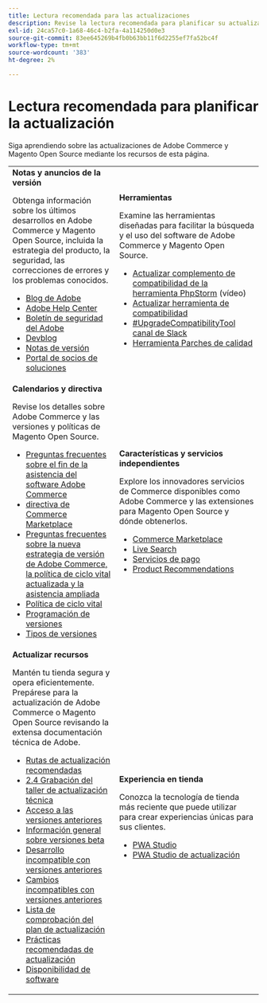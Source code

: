 ```yaml
---
title: Lectura recomendada para las actualizaciones
description: Revise la lectura recomendada para planificar su actualización a Adobe Commerce.
exl-id: 24ca57c0-1a68-46c4-b2fa-4a114250d0e3
source-git-commit: 83ee645269b4fb0b63bb11f6d2255ef7fa52bc4f
workflow-type: tm+mt
source-wordcount: '383'
ht-degree: 2%

---
```


# Lectura recomendada para planificar la actualización

Siga aprendiendo sobre las actualizaciones de Adobe Commerce y Magento Open Source mediante los recursos de esta página.

<table>
  <tbody>
    <tr>
      <td><strong>Notas y anuncios de la versión</strong>
        <p>Obtenga información sobre los últimos desarrollos en Adobe Commerce y Magento Open Source, incluida la estrategia del producto, la seguridad, las correcciones de errores y los problemas conocidos.</p>
          <ul>
            <li><a href="https://blog.adobe.com/">Blog de Adobe</a></li>
            <li><a href="https://experienceleague.adobe.com/docs/commerce-knowledge-base/kb/overview.html">Adobe Help Center</a></li>
            <li><a href="https://helpx.adobe.com/security/security-bulletin.html">Boletín de seguridad del Adobe</a></li>
            <li><a href="https://community.magento.com/t5/Magento-DevBlog/bg-p/devblog">Devblog</a></li>
            <li><a href="https://experienceleague.adobe.com/docs/commerce-operations/release/notes/overview.html">Notas de versión</a></li>
            <li><a href="https://solutionpartners.adobe.com/solution-partners.html">Portal de socios de soluciones</a></li>
          </ul>
        </td>
      <td><strong>Herramientas</strong>
        <p>Examine las herramientas diseñadas para facilitar la búsqueda y el uso del software de Adobe Commerce y Magento Open Source.</p>
          <ul>
            <li><a href="https://experienceleague.adobe.com/docs/commerce-learn/tutorials/uct-phpstorm.html">Actualizar complemento de compatibilidad de la herramienta PhpStorm</a> (vídeo)</li>
            <li><a href="../upgrade-compatibility-tool/overview.md">Actualizar herramienta de compatibilidad</a></li>
            <li><a href="https://magentocommeng.slack.com/archives/C019Y143U9F">#UpgradeCompatibilityTool canal de Slack</a></li>
            <li><a href="../../tools/quality-patches-tool/usage.md">Herramienta Parches de calidad</a></li>
          </ul>
      </td>
    </tr>
    <tr>
      <td><strong>Calendarios y directiva</strong>
        <p>Revise los detalles sobre Adobe Commerce y las versiones y políticas de Magento Open Source.</p>
          <ul>
            <li><a href="https://experienceleague.adobe.com/docs/commerce-knowledge-base/kb/faq/adobe-commerce-eos-policy-faq.html">Preguntas frecuentes sobre el fin de la asistencia del software Adobe Commerce</a></li>
            <li><a href="https://marketplacesupport.magento.com/hc/en-us/articles/4413722432653">directiva de Commerce Marketplace</a></li>
            <li><a href="https://experienceleague.adobe.com/docs/commerce-knowledge-base/kb/faq/adobe-commerce-release-strategy-lifecycle-policy.html">Preguntas frecuentes sobre la nueva estrategia de versión de Adobe Commerce, la política de ciclo vital actualizada y la asistencia ampliada</a></li>
            <li><a href="https://www.adobe.com/content/dam/cc/en/legal/terms/enterprise/pdfs/Adobe-Commerce-Software-Lifecycle-Policy.pdf">Política de ciclo vital</a></li>
            <li><a href="../../release/schedule.md">Programación de versiones</a></li>
            <li><a href="../../release/versioning-policy.md">Tipos de versiones</a></li>
          </ul>
        </td>
      <td><strong>Características y servicios independientes</strong>
        <p>Explore los innovadores servicios de Commerce disponibles como Adobe Commerce y las extensiones para Magento Open Source y dónde obtenerlos.</p>
          <ul>
            <li><a href="https://marketplace.magento.com/">Commerce Marketplace</a></li>
            <li><a href="https://marketplace.magento.com/magento-live-search.html">Live Search</a></li>
            <li><a href="https://marketplace.magento.com/magento-payment-services.html">Servicios de pago</a></li>
            <li><a href="https://marketplace.magento.com/magento-product-recommendations.html">Product Recommendations</a></li>
          </ul>
      </td>
    </tr>
    <tr>
      <td><strong>Actualizar recursos</strong>
        <p>Mantén tu tienda segura y opera eficientemente. Prepárese para la actualización de Adobe Commerce o Magento Open Source revisando la extensa documentación técnica de Adobe.</p>
          <ul>
            <li><a href="recommended-upgrade-paths.md">Rutas de actualización recomendadas</a></li>
            <li><a href="https://experienceleague.adobe.com/docs/commerce-learn/tutorials/upgrade-workshop.html?lang=en">2.4 Grabación del taller de actualización técnica</a></li>
            <li><a href="https://experienceleague.adobe.com/docs/commerce-knowledge-base/kb/troubleshooting/miscellaneous/cannot-access-the-latest-magento-commerce-pre-release.html">Acceso a las versiones anteriores</a></li>
            <li><a href="../../release/beta.md">Información general sobre versiones beta</a></li>
            <li><a href="https://developer.adobe.com/commerce/contributor/guides/code-contributions/backward-compatibility-policy/">Desarrollo incompatible con versiones anteriores</a></li>
            <li><a href="https://developer.adobe.com/commerce/php/development/backward-incompatible-changes/highlights/">Cambios incompatibles con versiones anteriores</a></li>
            <li><a href="../../implementation-playbook/best-practices/maintenance/upgrade-checklist.md">Lista de comprobación del plan de actualización</a></li>
            <li><a href="../prepare/best-practices.md">Prácticas recomendadas de actualización</a></li>
            <li><a href="../../release/product-availability.md">Disponibilidad de software</a></li>
          </ul>
      </td>
      <td><strong>Experiencia en tienda</strong>
        <p>Conozca la tecnología de tienda más reciente que puede utilizar para crear experiencias únicas para sus clientes.</p>
          <ul>
            <li><a href="https://developer.adobe.com/commerce/pwa-studio/">PWA Studio</a></li>
            <li><a href="https://developer.adobe.com/commerce/pwa-studio/guides/upgrading-versions">PWA Studio de actualización</a></li>
          </ul>
      </td>
    </tr>
  </tbody>
</table>

